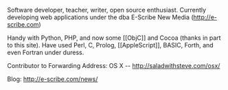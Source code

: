 Software developer, teacher, writer, open source enthusiast. Currently developing web applications under the dba E-Scribe New Media (http://e-scribe.com)

Handy with Python, PHP, and now some [[ObjC]] and Cocoa (thanks in part to this site). Have used Perl, C, Prolog, [[AppleScript]], BASIC, Forth, and even Fortran under duress.

Contributor to Forwarding Address: OS X -- http://saladwithsteve.com/osx/

Blog: http://e-scribe.com/news/
